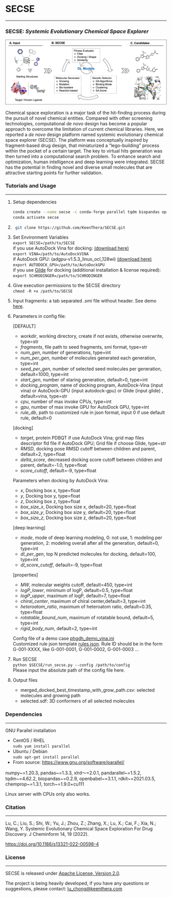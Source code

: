 # **SECSE**

----------------------------

### SECSE: _**S**ystemic **E**volutionary **C**hemical **S**pace **E**xplorer_

![plot](docs/platform.jpg)

Chemical space exploration is a major task of the hit-finding process during the pursuit of novel chemical entities.
Compared with other screening technologies, computational _de novo_ design has become a popular approach to overcome the
limitation of current chemical libraries. Here, we reported a _de novo_ design platform named systemic evolutionary
chemical space explorer (SECSE). The platform was conceptually inspired by fragment-based drug design, that miniaturized
a “lego-building” process within the pocket of a certain target. The key to virtual hits generation was then turned into
a computational search problem. To enhance search and optimization, human intelligence and deep learning were
integrated. SECSE has the potential in finding novel and diverse small molecules that are attractive starting points for
further validation.

### Tutorials and Usage

----------------------------
1. Setup dependencies
    ```bash
    conda create --name secse -c conda-forge parallel tqdm biopandas openbabel chemprop xlrd=2 pandarallel rdkit=2022.09
    conda activate secse
   ```
2. ```bash
    git clone https://github.com/KeenThera/SECSE.git
   ```
3. Set Environment Variables  
   `export SECSE=/path/to/SECSE`  
   if you use AutoDock Vina for docking:
   [(download here)](https://github.com/ccsb-scripps/AutoDock-Vina/releases)  
   `export VINA=/path/to/AutoDockVINA`  
   if AutoDock GPU: (adgpu-v1.5.3_linux_ocl_128wi)
   [(download here)](https://github.com/ccsb-scripps/AutoDock-GPU/releases)  
   `export AUTODOCK_GPU=/path/to/AutoDockGPU`  
   if you use [Gilde](https://www.schrodinger.com/products/glide) for docking (additional installation & license
   required):  
   `export SCHRODINGER=/path/to/SCHRODINGER`
4. Give execution permissions to the SECSE directory  
   `chmod -R +x /path/to/SECSE`
5. Input fragments: a tab separated _.smi_ file without header. See demo [here](demo/demo_1020.smi).
6. Parameters in config file:

   [DEFAULT]
    - _workdir_, working directory, create if not exists, otherwise overwrite, type=str
    - _fragments_, file path to seed fragments, smi format, type=str
    - _num_gen_, number of generations, type=int
    - _num_per_gen_, number of molecules generated each generation, type=int
    - _seed_per_gen_, number of selected seed molecules per generation, default=1000, type=int
    - _start_gen_, number of staring generation, default=0, type=int
    - _docking_program_, name of docking program, AutoDock-Vina (input vina) or AutoDock-GPU (input autodock-gpu) or
      Glide (input glide) , default=vina, type=str
    - _cpu_, number of max invoke CPUs, type=int
    - _gpu_, number of max invoke GPU for AutoDock GPU, type=int
    - _rule_db_, path to customized rule in json format, input 0 if use default rule, default=0

   [docking]
    - _target_, protein PDBQT if use AutoDock Vina; grid map files descriptor fld file if AutoDock GPU; Grid file if
      choose Glide, type=str
    - _RMSD_, docking pose RMSD cutoff between children and parent, default=2, type=float
    - _delta_score_, decreased docking score cutoff between children and parent, default=-1.0, type=float
    - _score_cutoff_, default=-9, type=float

   Parameters when docking by AutoDock Vina:
    - _x_, Docking box x, type=float
    - _y_, Docking box y, type=float
    - _z_, Docking box z, type=float
    - _box_size_x_, Docking box size x, default=20, type=float
    - _box_size_y_, Docking box size y, default=20, type=float
    - _box_size_z_, Docking box size z, default=20, type=float

   [deep learning]
    - _mode_, mode of deep learning modeling, 0: not use, 1: modeling per generation, 2: modeling overall after all the
      generation, default=0, type=int
    - _dl_per_gen_, top N predicted molecules for docking, default=100, type=int
    - _dl_score_cutoff_, default=-9, type=float

   [properties]
    - _MW_, molecular weights cutoff, default=450, type=int
    - _logP_lower_, minimum of logP, default=0.5, type=float
    - _logP_upper_, maximum of logP, default=7, type=float
    - _chiral_center_, maximum of chiral center,default=3, type=int
    - _heteroatom_ratio_, maximum of heteroatom ratio, default=0.35, type=float
    - _rotatable_bound_num_, maximum of rotatable bound, default=5, type=int
    - _rigid_body_num_, default=2, type=int

   Config file of a demo case [phgdh_demo_vina.ini](demo/phgdh_demo_vina.ini)  
   Customized rule json template [rules.json](demo/rules.json). Rule ID should be in the form G-001-XXXX, like
   G-001-0001, G-001-0002, G-001-0003 ...
7. Run SECSE  
   `python $SECSE/run_secse.py --config /path/to/config`  
    Please input the absolute path of the config file here.
8. Output files
    - merged_docked_best_timestamp_with_grow_path.csv: selected molecules and growing path
    - selected.sdf: 3D conformers of all selected molecules

### Dependencies

-------
GNU Parallel installation

- CentOS / RHEL  
  `sudo yum install parallel`
- Ubuntu / Debian  
  `sudo apt-get install parallel`
- From source: https://www.gnu.org/software/parallel/

numpy~=1.20.3, pandas~=1.3.3, xlrd～=2.0.1, pandarallel~=1.5.2, tqdm~=4.62.2, biopandas~=0.2.9, openbabel~=3.1.1, rdkit~=2021.03.5,
chemprop~=1.3.1, torch~=1.9.0+cu111

Linux server with CPUs only also works.

### Citation

-------
Lu, C.; Liu, S.; Shi, W.; Yu, J.; Zhou, Z.; Zhang, X.; Lu, X.; Cai, F.; Xia, N.; Wang, Y. Systemic Evolutionary Chemical
Space Exploration For Drug Discovery. J Cheminform 14, 19 (2022). 

https://doi.org/10.1186/s13321-022-00598-4


### License

-------
SECSE is released under [Apache License, Version 2.0](LICENSE.txt).

The project is being heavily developed, if you have any questions or suggestions, please contact: lu_chong@keenthera.com
